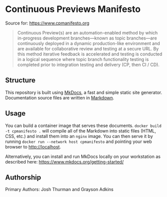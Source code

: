 # Continuous Previews Manifesto

Source for: <https://www.cpmanifesto.org>

> Continuous Preview(s) are an automation-enabled method by which in-progress development branches—known as topic branches—are continuously deployed in a dynamic production-like environment and are available for collaborative review and testing at a secure URL. By this method iterative feedback is accelerated and testing is conducted in a logical sequence where topic branch functionality testing is completed prior to integration testing and delivery (CP, then Cl / CD).

## Structure

This repository is built using [MkDocs](https://www.mkdocs.org/), a fast and simple static site generator. Documentation source files are written in [Markdown](https://www.markdownguide.org/).

## Usage

You can build a container image that serves these documents. `docker build -t cpmanifesto .` will compile all of the Markdown into static files (HTML, CSS, etc.) and install them into an `nginx` image.  You can then serve it by running `docker run --network host cpmanifesto` and pointing your web browser to <http://localhost>.

Alternatively, you can install and run MkDocs locally on your workstation as described here: <https://www.mkdocs.org/getting-started/>

## Authorship

Primary Authors: Josh Thurman and Grayson Adkins
